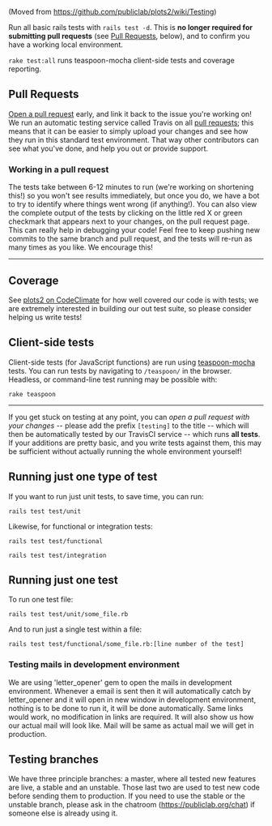 (Moved from https://github.com/publiclab/plots2/wiki/Testing)

Run all basic rails tests with `rails test -d`. This is **no longer required for submitting pull requests** (see [Pull Requests](#pull-requests), below), and to confirm you have a working local environment.

`rake test:all` runs teaspoon-mocha client-side tests and coverage reporting.

## Pull Requests

[Open a pull request](https://services.github.com/on-demand/github-cli/open-pull-request-github) early, and link it back to the issue you're working on! We run an automatic testing service called Travis on all [pull requests](https://github.com/publiclab/plots2/pulls); this means that it can be easier to simply upload your changes and see how they run in this standard test environment. That way other contributors can see what you've done, and help you out or provide support.

### Working in a pull request

The tests take between 6-12 minutes to run (we're working on shortening this!) so you won't see results immediately, but once you do, we have a bot to try to identify where things went wrong (if anything!). You can also view the complete output of the tests by clicking on the little red X or green checkmark that appears next to your changes, on the pull request page. This can really help in debugging your code! Feel free to keep pushing new commits to the same branch and pull request, and the tests will re-run as many times as you like. We encourage this!

****

## Coverage

See [plots2 on CodeClimate](https://codeclimate.com/github/publiclab/plots2) for how well covered our code is with tests; we are extremely interested in building our out test suite, so please consider helping us write tests!

## Client-side tests

Client-side tests (for JavaScript functions) are run using [teaspoon-mocha](https://github.com/jejacks0n/teaspoon) tests. You can run tests by navigating to `/teaspoon/` in the browser. Headless, or command-line test running may be possible with:


`rake teaspoon`

****

If you get stuck on testing at any point, you can _open a pull request with your changes_ -- please add the prefix `[testing]` to the title -- which will then be automatically tested by our TravisCI service -- which runs **all tests**. If your additions are pretty basic, and you write tests against them, this may be sufficient without actually running the whole environment yourself! 

## Running just one type of test

If you want to run just unit tests, to save time, you can run:

`rails test test/unit`

Likewise, for functional or integration tests:

`rails test test/functional`

`rails test test/integration`


## Running just one test

To run one test file:

`rails test test/unit/some_file.rb`

And to run just a single test within a file:

`rails test test/functional/some_file.rb:[line number of the test]`

### Testing mails in development environment

We are using 'letter_opener' gem to open the mails in development environment.
Whenever a email is sent then it will automatically catch by letter_opener and it will open in new window in development environment, nothing is to be done to run it, it will be done automatically.
Same links would work, no modification in links are required.
It will also show us how our actual mail will look like.
Mail will be same as actual mail we will get in production.

## Testing branches

We have three principle branches: a master, where all tested new features are live,
a stable and an unstable. Those last two are used to test new code before sending
them to production.
If you need to use the stable or the unstable branch,
please ask in the chatroom (https://publiclab.org/chat) if someone else is
already using it.
